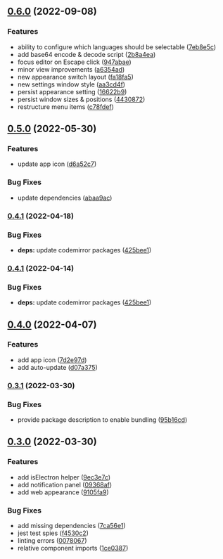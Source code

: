 ## [0.6.0](https://github.com/florianwiech/codewaffle/compare/v0.5.0...v0.6.0) (2022-09-08)

### Features

- ability to configure which languages should be selectable ([7eb8e5c](https://github.com/florianwiech/codewaffle/commit/7eb8e5c95a5849c3e4037ea91d1512bccb10ab4b))
- add base64 encode & decode script ([2b8a4ea](https://github.com/florianwiech/codewaffle/commit/2b8a4eaabdf649bec3d9d0548cdc24d92bef427a))
- focus editor on Escape click ([947abae](https://github.com/florianwiech/codewaffle/commit/947abae013ffbdbd0ce6dc78c0994d5e8a2c73a7))
- minor view improvements ([a6354ad](https://github.com/florianwiech/codewaffle/commit/a6354add42ffba4c222fadaa15a47f397a631dd4))
- new appearance switch layout ([fa18fa5](https://github.com/florianwiech/codewaffle/commit/fa18fa5d199f0c4fe1380d75efebffbb7b03f419))
- new settings window style ([aa3cd4f](https://github.com/florianwiech/codewaffle/commit/aa3cd4fd0408d9e0f0dcfd8a76cbc0aaf1c6427a))
- persist appearance setting ([16622b9](https://github.com/florianwiech/codewaffle/commit/16622b962c7b44a4193c5b833f74eafaa04d6b9d))
- persist window sizes & positions ([4430872](https://github.com/florianwiech/codewaffle/commit/4430872732347868978bc15323e870a981e867c6))
- restructure menu items ([c78fdef](https://github.com/florianwiech/codewaffle/commit/c78fdef449bee90e5fab08988deaaba10587a2b3))

## [0.5.0](https://github.com/florianwiech/codewaffle/compare/v0.4.1...v0.5.0) (2022-05-30)

### Features

- update app icon ([d6a52c7](https://github.com/florianwiech/codewaffle/commit/d6a52c7ed37d8daa0181df80b4096413c226869c))

### Bug Fixes

- update dependencies ([abaa9ac](https://github.com/florianwiech/codewaffle/commit/abaa9ac28e26b523c1882c7ff424a0019811384b))

### [0.4.1](https://github.com/florianwiech/codewaffle/compare/v0.4.0...v0.4.1) (2022-04-18)

### Bug Fixes

- **deps:** update codemirror packages ([425bee1](https://github.com/florianwiech/codewaffle/commit/425bee115d183356510596d72051147106045a66))

### [0.4.1](https://github.com/florianwiech/codewaffle/compare/v0.4.0...v0.4.1) (2022-04-14)

### Bug Fixes

- **deps:** update codemirror packages ([425bee1](https://github.com/florianwiech/codewaffle/commit/425bee115d183356510596d72051147106045a66))

## [0.4.0](https://github.com/florianwiech/codewaffle/compare/v0.3.1...v0.4.0) (2022-04-07)

### Features

- add app icon ([7d2e97d](https://github.com/florianwiech/codewaffle/commit/7d2e97dd8501ec045362543300763cd351e40311))
- add auto-update ([d07a375](https://github.com/florianwiech/codewaffle/commit/d07a3755218e8c36f7c1f379f3efaaebcc1a0e60))

### [0.3.1](https://github.com/florianwiech/codewaffle/compare/v0.3.0...v0.3.1) (2022-03-30)

### Bug Fixes

- provide package description to enable bundling ([95b16cd](https://github.com/florianwiech/codewaffle/commit/95b16cdef5013dbea5c11a479b988223bff6904e))

## [0.3.0](https://github.com/florianwiech/codewaffle/compare/v0.2.0...v0.3.0) (2022-03-30)

### Features

- add isElectron helper ([9ec3e7c](https://github.com/florianwiech/codewaffle/commit/9ec3e7c82e956877c2704a04cb34185dd77a82a1))
- add notification panel ([09368af](https://github.com/florianwiech/codewaffle/commit/09368af29b09cf842033413dc554368bf19873be))
- add web appearance ([9105fa9](https://github.com/florianwiech/codewaffle/commit/9105fa964c8840b15671021720886f5866caf039))

### Bug Fixes

- add missing dependencies ([7ca56e1](https://github.com/florianwiech/codewaffle/commit/7ca56e195ebe369618a2dfa8e96d28ef521036f3))
- jest test spies ([f4530c2](https://github.com/florianwiech/codewaffle/commit/f4530c225d2630f809bad6d14b7ea3010efd1e56))
- linting errors ([0078067](https://github.com/florianwiech/codewaffle/commit/00780673b5dd580c152dd204d2bf13ba98725bcd))
- relative component imports ([1ce0387](https://github.com/florianwiech/codewaffle/commit/1ce03878a9f43a717ad2cd55091c516d407024b8))
